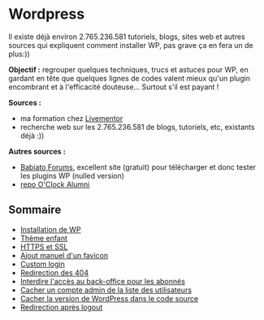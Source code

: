 # Wordpress

Il existe déjà environ 2.765.236.581 tutoriels, blogs, sites web et autres sources qui expliquent comment installer WP, pas grave ça en fera un de plus:))

**Objectif :** regrouper quelques techniques, trucs et astuces pour WP, en gardant en tête que quelques lignes de codes valent mieux qu'un plugin encombrant et à l'efficacité douteuse... Surtout s'il est payant !

**Sources :**
  * ma formation chez [Livementor](https://www.livementor.com/formation/wordpress/)
  * recherche web sur les 2.765.236.581 de blogs, tutoriels, etc, existants déjà :))

**Autres sources :**
  * [Babiato Forums](https://babiato.org/), excellent site (gratuit) pour télécharger et donc tester les plugins WP (nulled version)
  * [repo O'Clock Alumni](https://github.com/O-clock-Alumni/fiches-recap/tree/master/wordpress)
  
## Sommaire
 * [Installation de WP](techwp/installation.md)
 * [Thème enfant](techwp/child.md)
 * [HTTPS et SSL](techwp/https-ssl.md)
 * [Ajout manuel d'un favicon](techwp/favicon.md)
 * [Custom login](techwp/custom-login.md)
 * [Redirection des 404](techwp/404.md)
 * [Interdire l'accès au back-office pour les abonnés](techwp/admin-bo.md)
 * [Cacher un compte admin de la liste des utilisateurs](techwp/hide-admin.md)
 * [Cacher la version de WordPress dans le code source](techwp/hide-version.md)
 * [Redirection après logout](techwp/logout-redirect.md)
 
